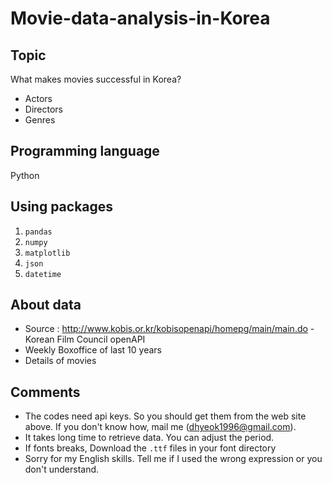 # Movie-data-analysis-in-Korea

## Topic
What makes movies successful in Korea?
* Actors
* Directors
* Genres

## Programming language
Python

## Using packages
1. `pandas`
2. `numpy`
3. `matplotlib`
4. `json`
5. `datetime`

## About data
* Source : http://www.kobis.or.kr/kobisopenapi/homepg/main/main.do - Korean Film Council openAPI
* Weekly Boxoffice of last 10 years
* Details of movies

## Comments
- The codes need api keys. So you should get them from the web site above. If you don't know how, mail me (dhyeok1996@gmail.com).
- It takes long time to retrieve data. You can adjust the period.
- If fonts breaks, Download the `.ttf` files in your font directory 
- Sorry for my English skills. Tell me if I used the wrong expression or you don't understand.
